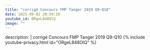 ```yaml
---
title: "corrigé Concours FMP Tanger 2019 Q9-Q10"
date: 2025-09-02 20:59:10 
youtube_id: ORgeL848OlQ
image: ""
---
```

description: |
  corrigé Concours FMP Tanger 2019 Q9-Q10
{% include youtube-privacy.html id="ORgeL848OlQ" %}
